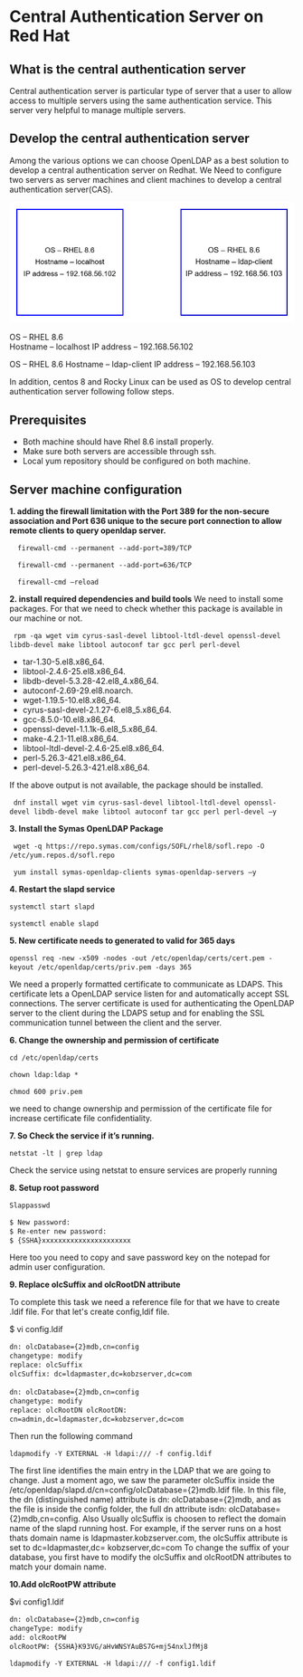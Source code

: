 # Central Authentication Server on Red Hat
## What is the central authentication server
Central authentication server is particular type of server that a user to allow access to multiple servers using the same authentication service. This server very helpful to manage multiple servers.

## Develop the central authentication server
Among the various options we can choose OpenLDAP as a best solution to develop a central authentication server on Redhat.
We Need to configure two servers as server machines and client machines to develop a central authentication server(CAS).

![image](https://github.com/Kobzpik/CAS/blob/main/image.jpg)

OS – RHEL 8.6                                                                 
Hostname – localhost
IP address – 192.168.56.102  

OS – RHEL 8.6
Hostname – ldap-client
IP address – 192.168.56.103

In addition, centos 8 and Rocky Linux can be used as OS to develop central authentication server following follow steps.

## Prerequisites 
* Both machine should have Rhel 8.6 install properly.
* Make sure both servers are accessible through ssh.
* Local yum repository should be configured on both machine.
 
 ## Server machine configuration
 **1. adding the firewall limitation with the Port 389 for the non-secure association and Port 636 unique to the secure port connection to allow remote clients to query openldap server.**
 
```
  firewall-cmd --permanent --add-port=389/TCP
```
```
  firewall-cmd --permanent --add-port=636/TCP
```
```
  firewall-cmd –reload
```
 

 **2. install required dependencies and build tools**
 We need to install some packages. For that we need to check whether this package is available in our machine or not.
 
 ```
  rpm -qa wget vim cyrus-sasl-devel libtool-ltdl-devel openssl-devel libdb-devel make libtool autoconf tar gcc perl perl-devel
```
* tar-1.30-5.el8.x86_64.
* libtool-2.4.6-25.el8.x86_64.
* libdb-devel-5.3.28-42.el8_4.x86_64.
* autoconf-2.69-29.el8.noarch.
* wget-1.19.5-10.el8.x86_64.
* cyrus-sasl-devel-2.1.27-6.el8_5.x86_64.
* gcc-8.5.0-10.el8.x86_64.
* openssl-devel-1.1.1k-6.el8_5.x86_64.
* make-4.2.1-11.el8.x86_64.
* libtool-ltdl-devel-2.4.6-25.el8.x86_64.
* perl-5.26.3-421.el8.x86_64.
* perl-devel-5.26.3-421.el8.x86_64.
 
 If the above output is not available, the package should be installed.
 ```
  dnf install wget vim cyrus-sasl-devel libtool-ltdl-devel openssl-devel libdb-devel make libtool autoconf tar gcc perl perl-devel –y
```
 
 **3. Install the Symas OpenLDAP Package**
 ```
  wget -q https://repo.symas.com/configs/SOFL/rhel8/sofl.repo -O /etc/yum.repos.d/sofl.repo
```
```
 yum install symas-openldap-clients symas-openldap-servers –y
```
 **4. Restart the slapd service**
 ```
systemctl start slapd
```
```
systemctl enable slapd
```
 **5.  New certificate needs to generated to valid for 365 days**
```
openssl req -new -x509 -nodes -out /etc/openldap/certs/cert.pem -keyout /etc/openldap/certs/priv.pem -days 365
```
We need a properly formatted certificate to communicate as LDAPS. This certificate lets a OpenLDAP service listen for and automatically accept SSL connections. The server certificate is used for authenticating the OpenLDAP server to the client during the LDAPS setup and for enabling the SSL communication tunnel between the client and the server.
 
 **6. Change the ownership and permission of certificate**
```
cd /etc/openldap/certs
```
```
chown ldap:ldap *
```
```
chmod 600 priv.pem
```
we need to change ownership and permission of the certificate file for increase certificate file confidentiality.

 **7. So Check the service if it’s running.**
```
netstat -lt | grep ldap
```
Check the service using netstat to ensure services are properly running

 **8. Setup root password**
 ```
Slappasswd
```
```
$ New password:
$ Re-enter new password:
$ {SSHA}xxxxxxxxxxxxxxxxxxxxxx
```

Here too you need to copy and save password key on the notepad for admin user configuration.
 
 **9. Replace olcSuffix and olcRootDN attribute**
 
 To complete this task we need a reference file for that we have to create .ldif file. For that let's create config,ldif file.

 $ vi config.ldif
```
dn: olcDatabase={2}mdb,cn=config 
changetype: modify 
replace: olcSuffix 
olcSuffix: dc=ldapmaster,dc=kobzserver,dc=com

dn: olcDatabase={2}mdb,cn=config 
changetype: modify 
replace: olcRootDN olcRootDN: cn=admin,dc=ldapmaster,dc=kobzserver,dc=com
```
Then run the following command
```
ldapmodify -Y EXTERNAL -H ldapi:/// -f config.ldif
```
The first line identifies the main entry in the LDAP that we are going to change. Just a moment ago, we saw the parameter olcSuffix inside the /etc/openldap/slapd.d/cn=config/olcDatabase={2}mdb.ldif file. In this file, the dn (distinguished name) attribute is dn: olcDatabase={2}mdb, and as the file is inside the config folder, the full dn attribute isdn: olcDatabase={2}mdb,cn=config.
Also Usually olcSuffix is choosen to reflect the domain name of the slapd running host. For example, if the server runs on a host thats domain name is ldapmaster.kobzserver.com, the olcSuffix attribute is set to dc=ldapmaster,dc= kobzserver,dc=com
To change the suffix of your database, you first have to modify the olcSuffix and olcRootDN attributes to match your domain name.

 **10.Add olcRootPW attribute**
 
 $vi config1.ldif
 
 ```
 dn: olcDatabase={2}mdb,cn=config 
 changeType: modify 
 add: olcRootPW 
 olcRootPW: {SSHA}K93VG/aHvWNSYAuBS7G+mj54nxlJfMj8
 ```
 ```
 ldapmodify -Y EXTERNAL -H ldapi:/// -f config1.ldif
 ```
 
 
